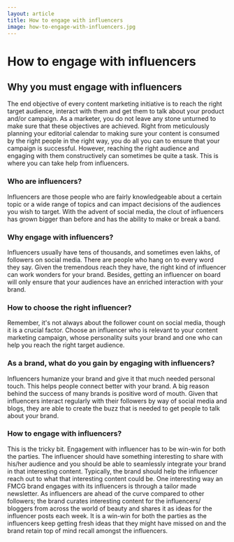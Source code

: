 ```yaml
---
layout: article
title: How to engage with influencers
image: how-to-engage-with-influencers.jpg
---
```

# How to engage with influencers

## Why you must engage with influencers

The end objective of every content marketing initiative is to reach the right target audience, interact with them and get them to talk about your product and/or campaign. As a marketer, you do not leave any stone unturned to make sure that these objectives are achieved. Right from meticulously planning your editorial calendar to making sure your content is consumed by the right people in the right way, you do all you can to ensure that your campaign is successful. However, reaching the right audience and engaging with them constructively can sometimes be quite a task. This is where you can take help from influencers.

### Who are influencers?

Influencers are those people who are fairly knowledgeable about a certain topic or a wide range of topics and can impact decisions of the audiences you wish to target. With the advent of social media, the clout of influencers has grown bigger than before and has the ability to make or break a band.

### Why engage with influencers?

Influencers usually have tens of thousands, and sometimes even lakhs, of followers on social media. There are people who hang on to every word they say. Given the tremendous reach they have, the right kind of influencer can work wonders for your brand. Besides, getting an influencer on board will only ensure that your audiences have an enriched interaction with your brand.

### How to choose the right influencer?

Remember, it's not always about the follower count on social media, though it is a crucial factor. Choose an influencer who is relevant to your content marketing campaign, whose personality suits your brand and one who can help you reach the right target audience.

### As a brand, what do you gain by engaging with influencers?

Influencers humanize your brand and give it that much needed personal touch. This helps people connect better with your brand. A big reason behind the success of many brands is positive word of mouth. Given that influencers interact regularly with their followers by way of social media and blogs, they are able to create the buzz that is needed to get people to talk about your brand.

### How to engage with influencers?

This is the tricky bit. Engagement with influencer has to be win-win for both the parties. The influencer should have something interesting to share with his/her audience and you should be able to seamlessly integrate your brand in that interesting content. Typically, the brand should help the influencer reach out to what that interesting content could be. One interesting way an FMCG brand engages with its influencers is through a tailor made newsletter. As influencers are ahead of the curve compared to other followers; the brand curates interesting content for the influencers/ bloggers from across the world of beauty and shares it as ideas for the influencer posts each week. It is a win-win for both the parties as the influencers keep getting fresh ideas that they might have missed on and the brand retain top of mind recall amongst the influencers.